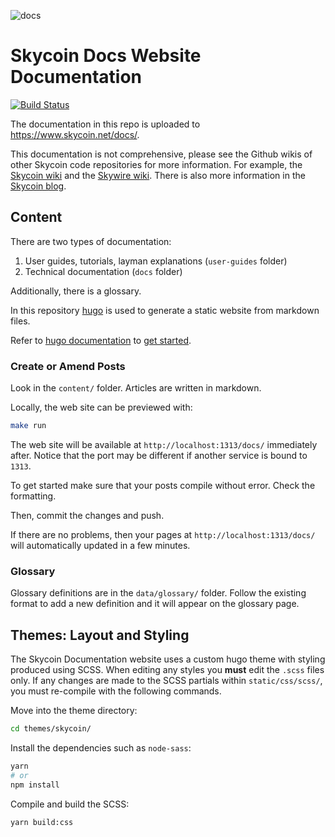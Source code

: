 ![docs](https://user-images.githubusercontent.com/8619106/56056146-02264800-5d79-11e9-8483-1c891c3c49f4.png)

# Skycoin Docs Website Documentation

[![Build Status](https://travis-ci.org/skycoin/docs.svg?branch=master)](https://travis-ci.org/skycoin/docs)

The documentation in this repo is uploaded to https://www.skycoin.net/docs/.

This documentation is not comprehensive, please see the Github wikis of other Skycoin code repositories for more information.
For example, the [Skycoin wiki](https://github.com/skycoin/skycoin/wiki) and the [Skywire wiki](https://github.com/skycoin/skywire/wiki).
There is also more information in the [Skycoin blog](https://www.skycoin.net/blog/).

## Content

There are two types of documentation:

1. User guides, tutorials, layman explanations (`user-guides` folder)
2. Technical documentation (`docs` folder)

Additionally, there is a glossary.

In this repository [hugo](https://gohugo.io/) is used to generate a static website from markdown files.

Refer to [hugo documentation](https://gohugo.io) to [get started](https://gohugo.io/getting-started/quick-start/).

### Create or Amend Posts

Look in the `content/` folder.  Articles are written in markdown.

Locally, the web site can be previewed with:

```sh
make run
```

The web site will be available at `http://localhost:1313/docs/` immediately after. Notice that the port may be different if another service is bound to `1313`.

To get started make sure that your posts compile without error. Check the formatting.

Then, commit the changes and push.

If there are no problems, then your pages at `http://localhost:1313/docs/` will automatically updated in a few minutes.

### Glossary

Glossary definitions are in the `data/glossary/` folder. Follow the existing format to add a new definition and it will
appear on the glossary page.

## Themes: Layout and Styling

The Skycoin Documentation website uses a custom hugo theme with styling produced using SCSS.
When editing any styles you **must** edit the `.scss` files only.
If any changes are made to the SCSS partials within `static/css/scss/`,
you must re-compile with the following commands.

Move into the theme directory:

```sh
cd themes/skycoin/
```

Install the dependencies such as `node-sass`:

```sh
yarn
# or
npm install
```

Compile and build the SCSS:

```sh
yarn build:css
```

